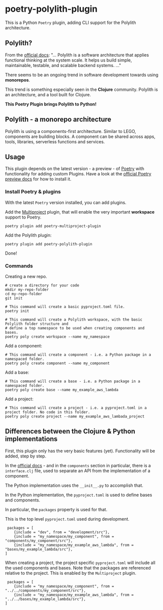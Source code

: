 # poetry-polylith-plugin

This is a Python `Poetry` plugin, adding CLI support for the Polylith architecture.


## Polylith?
From the [official docs](https://polylith.gitbook.io/polylith/):
"... Polylith is a software architecture that applies functional thinking at the system scale.
It helps us build simple, maintainable, testable, and scalable backend systems. ..."

There seems to be an ongoing trend in software development towards using __monorepos__.

This trend is something especially seen in the __Clojure__ community. Polylith is an architecture, and a tool built for Clojure.


__This Poetry Plugin brings Polylith to Python!__


## Polylith - a monorepo architecture
Polylith is using a components-first architecture. Similar to LEGO, components are building blocks.
A component can be shared across apps, tools, libraries, serverless functions and services. 


## Usage
This plugin depends on the latest version - a preview - of [Poetry](https://python-poetry.org/)
with functionality for adding custom Plugins. Have a look at the [official Poetry preview docs](https://python-poetry.org/docs/master/) for how to install it.

### Install Poetry & plugins
With the latest `Poetry` version installed, you can add plugins.

Add the [Multiproject](https://github.com/DavidVujic/poetry-multiproject-plugin) plugin, that will enable the very important __workspace__ support to Poetry.
``` shell
poetry plugin add poetry-multiproject-plugin
```

Add the Polylith plugin:
``` shell
poetry plugin add poetry-polylith-plugin
```

Done!

### Commands
Creating a new repo.

``` shell
# create a directory for your code
mkdir my-repo-folder
cd my-repo-folder
git init

# This command will create a basic pyproject.toml file.
poetry init

# This command will create a Polylith workspace, with the basic Polylith folder structure and
# define a top namespace to be used when creating components and bases.
poetry poly create workspace --name my_namespace
```

Add a component:

``` shell
# This command will create a component - i.e. a Python package in a namespaced folder.
poetry poly create component --name my_component
```

Add a base:

``` shell
# This command will create a base - i.e. a Python package in a namespaced folder.
poetry poly create base --name my_example_aws_lambda
```

Add a project:

``` shell
# This command will create a project - i.e. a pyproject.toml in a project folder. No code in this folder.
poetry poly create project --name my_example_aws_lambada_project
```

## Differences between the Clojure & Python implementations
First, this plugin only has the very basic features (yet). Functionality will be added, step by step.

In the [official docs](https://polylith.gitbook.io/polylith/) - and in the `components` section in particular,
there is a `interface.clj` file, used to separate an API from the implementation of a component.

The Python implementation uses the `__init__.py` to accomplish that.

In the Python implementation, the `pyproject.toml` is used to define bases and components.

In particular, the `packages` property is used for that.

This is the top level `pyproject.toml` used during development.
``` shell
 packages = [
    {include = "dev", from = "development/src"},
    {include = "my_namespace/my_component", from = "components/my_component/src"},
    {include = "my_namespace/my_example_aws_lambda", from = "bases/my_example_lambda/src"},
]
```

When creating a project, the project specific `pyproject.toml` will include all the used components and bases.
Note that the packages are referenced relative to the project. This is enabled by the `Multiproject` plugin.
``` shell
 packages = [
    {include = "my_namespace/my_component", from = "../../components/my_component/src"},
    {include = "my_namespace/my_example_aws_lambda", from = "../../bases/my_example_lambda/src"},
]
``` 
